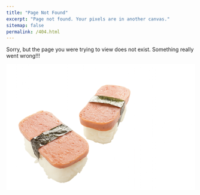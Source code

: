 ```yaml
---
title: "Page Not Found"
excerpt: "Page not found. Your pixels are in another canvas."
sitemap: false
permalink: /404.html
---
```

Sorry, but the page you were trying to view does not exist.
Something really went wrong!!!

<p align="center">
  <img src="/assets/images/spam-musubi.png" alt="spam-musubi"/>
</p>